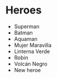 # Heroes

* Superman
* Batman
* Aquaman
* Mujer Maravilla
* Linterna Verde
* Robin
* Volcán Negro
* New heroe
